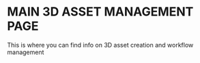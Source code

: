 # MAIN 3D ASSET MANAGEMENT PAGE

This is where you can find info on 3D asset creation and workflow management
